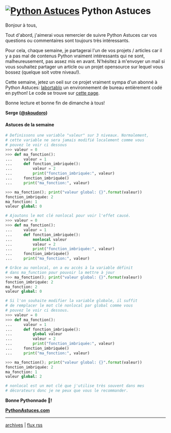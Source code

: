 <!--title: A quoi sert le mot clé nonlocal ? -->
# [![Python Astuces](https://pythonastuces.com/images/python-logo.jpeg)](https://pythonastuces.com) Python Astuces

Bonjour à tous,

Tout d'abord, j'aimerai vous remercier de suivre Python Astuces car vos questions ou commentaires sont toujours très intéressants.

Pour cela, chaque semaine, je partagerai l'un de vos projets / articles car il y a pas mal de contenus Python vraiment intéressants qui ne sont, malheureusement, pas assez mis en avant. N'hésitez à m'envoyer un mail si vous souhaitez partager un article ou un projet opensource sur lequel vous bossez (quelque soit votre niveau!).

Cette semaine, jetez un oeil sur ce projet vraiment sympa d'un abonné à Python Astuces: [labortablo](https://youtu.be/r9pEkCy_z5A) un environnement de bureau entièrement codé en python! Le code se trouve sur [cette page](https://gitlab.com/miamondo/labortablo).

Bonne lecture et bonne fin de dimanche à tous!

**Serge ([@skoudoro](https://twitter.com/skoudoro))**


#### Astuces de la semaine

```python
# Definissons une variable "valeur" sur 3 niveaux. Normalement,
# cette variable ne sera jamais modifié localement comme vous
# pouvez le voir ci dessous
>>> valeur = 0
>>> def ma_fonction():
...     valeur = 1
...     def fonction_imbriquée():
...         valeur = 2
...         print("fonction_imbriquée:", valeur)
...     fonction_imbriquée()
...     print("ma_fonction:", valeur)

>>> ma_fonction(); print("valeur global: {}".format(valeur))
fonction_imbriquée: 2
ma_fonction: 1
valeur global: 0

# Ajoutons le mot clé nonlocal pour voir l'effet causé.
>>> valeur = 0
>>> def ma_fonction():
...     valeur = 1
...     def fonction_imbriquée():
...         nonlocal valeur
...         valeur = 2
...         print("fonction_imbriquée:", valeur)
...     fonction_imbriquée()
...     print("ma_fonction:", valeur)

# Grâce au nonlocal, on a eu accès à la variable définit
# dans ma_function pour pouvoir la mettre à jour
>>> ma_fonction(); print("valeur global: {}".format(valeur))
fonction_imbriquée: 2
ma_fonction: 2
valeur global: 0

# Si l'on souhaite modifier la variable globale, il suffit
# de remplacer le mot clé nonlocal par global comme vous
# pouvez le voir ci dessous.
>>> valeur = 0
>>> def ma_fonction():
...     valeur = 1
...     def fonction_imbriquée():
...         global valeur
...         valeur = 2
...         print("fonction_imbriquée:", valeur)
...     fonction_imbriquée()
...     print("ma_fonction:", valeur)

>>> ma_fonction(); print("valeur global: {}".format(valeur))
fonction_imbriquée: 2
ma_fonction: 1
valeur global: 2

# nonlocal est un mot clé que j'utilise très souvent dans mes
# décorateurs donc je ne peux que vous le recommander.
```

**Bonne Pythonnade  🐍!**

**[PythonAstuces.com](https://pythonastuces.com)**

---

[archives](https://pythonastuces.com/archives.html) | [flux rss](https://pythonastuces.com/rss.xml)
